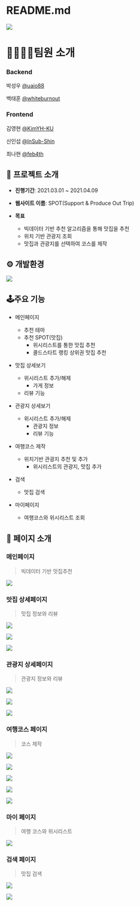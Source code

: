 # README.md

<img src="./image/logo.png"></img>

#  **👨‍👨‍👧‍👦팀원 소개**

### Backend

박성우 [@uaio88](https://github.com/uaio88)

백태훈 [@whiteburnout](https://github.com/whiteburnout)

### Frontend

김영현 [@KimYH-KU](https://github.com/KimYH-KU)

신인섭 [@InSub-Shin](https://github.com/InSub-Shin)

최나현 [@feb4th](https://github.com/feb4th)

## 📑 프로젝트 소개

- **진행기간**: 2021.03.01 ~ 2021.04.09

- **웹사이트 이름**: SPOT(Support & Produce Out Trip)

- **목표**
  - 빅데이터 기반 추천 알고리즘을 통해 맛집을 추천
  - 위치 기반 관광지 조회
  - 맛집과 관광지를 선택하여 코스를 제작


## ⚙️ 개발환경

<img src="./image/기술스택.JPG"></img>

## 🕹️주요 기능

- 메인페이지
  - 추천 테마
  - 추천 SPOT(맛집)
    - 위시리스트를 통한 맛집 추천
    - 콜드스타트 랭킹 상위권 맛집 추천

- 맛집 상세보기
  - 위시리스트 추가/해제
    - 가게 정보
  - 리뷰 기능
  
- 관광지 상세보기
  - 위시리스트 추가/해제
    - 관광지 정보
    - 리뷰 기능
  
- 여행코스 제작
  - 위치기반 관광지 추천 및 추가
    - 위시리스트의 관광지, 맛집 추가

- 검색
  - 맛집 검색
  
- 마이페이지
  - 여행코스와 위시리스트 조회
  

## 🙈 페이지 소개

### 메인페이지

>빅데이터 기반 맛집추천

<img src="./image/메인.png"></img>

### 맛집 상세페이지

>맛집 정보와 리뷰

<img src="./image/음식점상세정보6.png"></img>

<img src="./image/음식점상세정보9.png"></img>

<img src="./image/음식점상세정보8.png"></img>

### 관광지 상세페이지

>관광지 정보와 리뷰

<img src="./image/관광지상세정보4.png"></img>

<img src="./image/관광지상세정보5.png"></img>

<img src="./image/관광지상세정보6.png"></img>

### 여행코스 페이지

>코스 제작

<img src="./image/지역설정.png"></img>



<img src="./image/코스제작2.png"></img>

<img src="./image/위시리스트.png"></img>

<img src="./image/코스제작6.png"></img>

<img src="./image/코스제작5.png"></img>

### 마이 페이지

>여행 코스와 위시리스트

<img src="./image/코스이력.png"></img>

### 검색 페이지

>맛집 검색

<img src="./image/검색창.png"></img>

<img src="./image/검색결과.png"></img>

